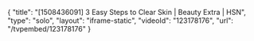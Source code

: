 {
    "title": "[1508436091] 3 Easy Steps to Clear Skin | Beauty Extra | HSN",
    "type": "solo",
    "layout": "iframe-static",
    "videoId": "123178176",
    "url": "\/tvpembed\/123178176"
}